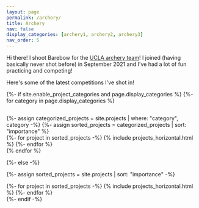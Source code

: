 ```yaml
---
layout: page
permalink: /archery/
title: Archery
nav: false
display_categories: [archery1, archery2, archery3]
nav_order: 5
---
```


Hi there! I shoot Barebow for the <a href="https://dev.uclaclubarchery.com/">UCLA archery team</a>! I joined (having basically never shot before) in September 2021 and I've had a lot of fun practicing and competing! 

Here's some of the latest competitions I've shot in!

<!-- pages/projects.md -->
<div class="projects">
{%- if site.enable_project_categories and page.display_categories %}
  <!-- Display categorized projects -->
  {%- for category in page.display_categories %}
  <h2 class="category"></h2>
  {%- assign categorized_projects = site.projects | where: "category", category -%}
  {%- assign sorted_projects = categorized_projects | sort: "importance" %}
  <!-- Generate cards for each project -->
  <div class="container">
    <div class="row row-cols-0">
    {%- for project in sorted_projects -%}
      {% include projects_horizontal.html %}
    {%- endfor %}
    </div>
  </div>
  {% endfor %}

{%- else -%}
<!-- Display projects without categories -->
  {%- assign sorted_projects = site.projects | sort: "importance" -%}
  <!-- Generate cards for each project -->
  <div class="container">
    <div class="row row-cols-0">
    {%- for project in sorted_projects -%}
      {% include projects_horizontal.html %}
    {%- endfor %}
    </div>
  </div>
{%- endif -%}
</div>
